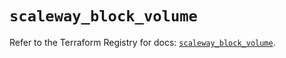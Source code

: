 # `scaleway_block_volume`

Refer to the Terraform Registry for docs: [`scaleway_block_volume`](https://registry.terraform.io/providers/scaleway/scaleway/2.59.0/docs/resources/block_volume).

